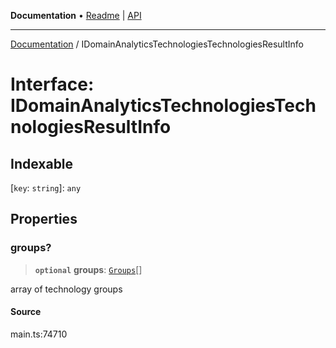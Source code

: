**Documentation** • [Readme](../README.md) \| [API](../globals.md)

***

[Documentation](../README.md) / IDomainAnalyticsTechnologiesTechnologiesResultInfo

# Interface: IDomainAnalyticsTechnologiesTechnologiesResultInfo

## Indexable

 \[`key`: `string`\]: `any`

## Properties

### groups?

> **`optional`** **groups**: [`Groups`](../classes/Groups.md)[]

array of technology groups

#### Source

main.ts:74710
